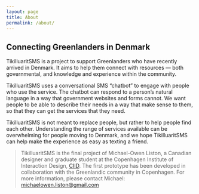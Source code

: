 ```yaml
---
layout: page
title: About
permalink: /about/
---
```




## Connecting Greenlanders in Denmark

TikilluaritSMS is a project to support Greenlanders who have recently arrived in Denmark. It aims to help them connect with resources — both governmental, and knowledge and experience within the community.

TikilluaritSMS uses a conversational SMS “chatbot” to engage with people who use the service. The chatbot can respond to a person’s natural language in a way that government websites and forms cannot. We want people to be able to describe their needs in a way that make sense to them, so that they can get the services that they need.

TikilluaritSMS is not meant to replace people, but rather to help people find each other. Understanding the range of services available can be overwhelming for people moving to Denmark, and we hope TikilluaritSMS can help make the experience as easy as texting a friend.

> TikilluaritSMS is the final project of Michael-Owen Liston, a Canadian designer and graduate student at the Copenhagen Institute of Interaction Design, [CIID](http://ciid.dk). The first prototype has been developed in collaboration with the Greenlandic community in Copenhagen. For more information, please contact Michael:
michaelowen.liston@gmail.com
